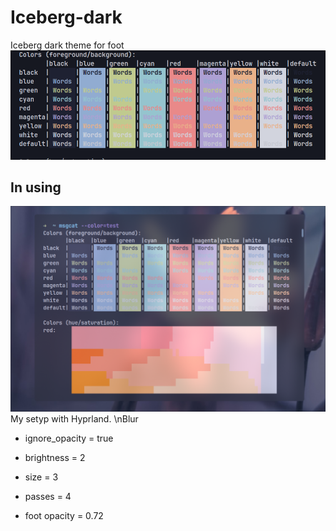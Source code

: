 # Iceberg-dark
Iceberg dark theme for foot
![colot paler](/color_palet.png)

## In using
![with opacity](/with_opacity.png)
My setyp with Hyprland. \nBlur 
- ignore_opacity = true
- brightness = 2
- size = 3
- passes = 4

- foot opacity = 0.72
